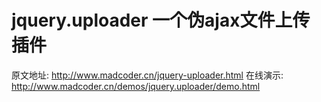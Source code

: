 jquery.uploader 一个伪ajax文件上传插件
===============

原文地址: http://www.madcoder.cn/jquery-uploader.html
在线演示: http://www.madcoder.cn/demos/jquery.uploader/demo.html
